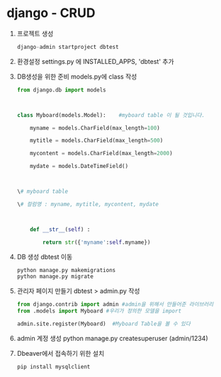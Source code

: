 # django - CRUD



 1. 프로젝트 생성

    ```python
    django-admin startproject dbtest
    ```

    

 2. 환경설정
    settings.py 에 INSTALLED_APPS, 'dbtest' 추가

 3. DB생성을 위한 준비
    models.py에 class 작성

    ```python
    from django.db import models
    
    
    
    class Myboard(models.Model):    #myboard table 이 될 것입니다.
    
    ​    myname = models.CharField(max_length=100)
    
    ​    mytitle = models.CharField(max_length=500)
    
    ​    mycontent = models.CharField(max_length=2000)
    
    ​    mydate = models.DateTimeField()
    
    
    
    \# myboard table
    
    \# 컬럼명 : myname, mytitle, mycontent, mydate
    
    
    
    ​    def __str__(self) :
    
    ​        return str({'myname':self.myname})
    ```

    

 4. DB 생성
    dbtest 이동

    ```python
    python manage.py makemigrations
    python manage.py migrate
    ```

    

 5. 관리자 페이지 만들기
    dbtest > admin.py 작성

    ```python
    from django.contrib import admin #admin을 위해서 만들어준 라이브러리
    from .models import Myboard #우리가 정의한 모델을 import
    
    admin.site.register(Myboard)  #Myboard Table을 볼 수 있다
    ```

    

 6. admin 계정 생성
    python manage.py createsuperuser (admin/1234)

 7. Dbeaver에서 접속하기 위한 설치

    ```pip install mysqlclient```





